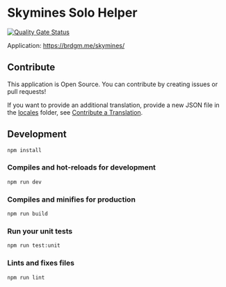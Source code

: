 # Skymines Solo Helper

[![Quality Gate Status](https://sonarcloud.io/api/project_badges/measure?project=brdgm_skymines-solo-helper&metric=alert_status)](https://sonarcloud.io/summary/new_code?id=brdgm_skymines-solo-helper)


Application: https://brdgm.me/skymines/


## Contribute

This application is Open Source. You can contribute by creating issues or pull requests!

If you want to provide an additional translation, provide a new JSON file in the [locales](https://github.com/brdgm/skymines-solo-helper/tree/develop/src/locales) folder, see [Contribute a Translation](https://github.com/brdgm/brdgm.github.io/wiki/Contribute-a-Translation).


## Development
```
npm install
```

### Compiles and hot-reloads for development
```
npm run dev
```

### Compiles and minifies for production
```
npm run build
```

### Run your unit tests
```
npm run test:unit
```

### Lints and fixes files
```
npm run lint
```
